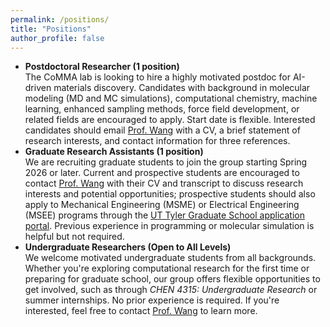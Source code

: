 ```yaml
---
permalink: /positions/
title: "Positions"
author_profile: false
---
```


<ul>
  <li><strong>Postdoctoral Researcher (1 position)</strong><br>
  The CoMMA lab is looking to hire a highly motivated postdoc for AI-driven materials discovery. Candidates with background in molecular modeling (MD and MC simulations), computational chemistry, machine learning, enhanced sampling methods, force field development, or related fields are encouraged to apply. Start date is flexible. Interested candidates should email <a href="mailto:nwang@uttyler.edu">Prof. Wang</a> with a CV, a brief statement of research interests, and contact information for three references.</li>

  <li><strong>Graduate Research Assistants (1 position)</strong><br>
  We are recruiting graduate students to join the group starting Spring 2026 or later. Current and prospective students are encouraged to contact <a href="mailto:nwang@uttyler.edu">Prof. Wang</a> with their CV and transcript to discuss research interests and potential opportunities; prospective students should also apply to Mechanical Engineering (MSME) or Electrical Engineering (MSEE) programs through the <a href="https://www.uttyler.edu/admissions-aid/graduate/admission-requirements/">UT Tyler Graduate School application portal</a>. Previous experience in programming or molecular simulation is helpful but not required.</li>

  <li><strong>Undergraduate Researchers (Open to All Levels)</strong><br>
  We welcome motivated undergraduate students from all backgrounds. Whether you're exploring computational research for the first time or preparing for graduate school, our group offers flexible opportunities to get involved, such as through <em>CHEN 4315: Undergraduate Research</em> or summer internships. No prior experience is required. If you're interested, feel free to contact <a href="mailto:nwang@uttyler.edu">Prof. Wang</a> to learn more.</li>

</ul>
